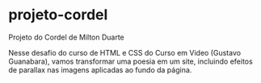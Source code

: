 # projeto-cordel
Projeto do Cordel de Milton Duarte

Nesse desafio do curso de HTML e CSS do Curso em Video (Gustavo Guanabara), vamos transformar uma poesia em um site, incluindo efeitos de parallax nas imagens aplicadas
ao fundo da página.
